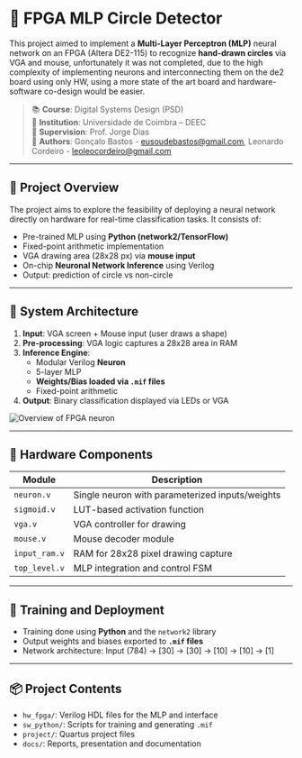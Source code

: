 # 🤖 FPGA MLP Circle Detector

This project aimed to implement a **Multi-Layer Perceptron (MLP)** neural network on an FPGA (Altera DE2-115) to recognize **hand-drawn circles** via VGA and mouse, 
unfortunately it was not completed, due to the high complexity of implementing neurons and interconnecting them on the de2 board using only HW, 
using a more state of the art board and hardware-software co-design would be easier.

> 📚 **Course**: Digital Systems Design (PSD)  
> 🏫 **Institution**: Universidade de Coimbra – DEEC  
> 🧠 **Supervision**: Prof. Jorge Dias  
> 👥 **Authors**: Gonçalo Bastos - eusoudebastos@gmail.com, Leonardo Cordeiro - leoleocordeiro@gmail.com

---

## 🧠 Project Overview

The project aims to explore the feasibility of deploying a neural network directly on hardware for real-time classification tasks. It consists of:

- Pre-trained MLP using **Python (network2/TensorFlow)**
- Fixed-point arithmetic implementation
- VGA drawing area (28x28 px) via **mouse input**
- On-chip **Neuronal Network Inference** using Verilog
- Output: prediction of circle vs non-circle

---

## 📐 System Architecture

1. **Input**: VGA screen + Mouse input (user draws a shape)
2. **Pre-processing**: VGA logic captures a 28x28 area in RAM
3. **Inference Engine**:
   - Modular Verilog **Neuron**
   - 5-layer MLP
   - **Weights/Bias loaded via `.mif` files**
   - Fixed-point arithmetic
4. **Output**: Binary classification displayed via LEDs or VGA

![Overview of FPGA neuron](<img width="376" alt="neuron" src="https://github.com/user-attachments/assets/bcd59f94-ae94-4e09-8ca0-8ea72bf61ea7" />
) <!-- Add an actual overview diagram here -->

---

## 🔧 Hardware Components

| Module              | Description                                     |
|---------------------|-------------------------------------------------|
| `neuron.v`          | Single neuron with parameterized inputs/weights|
| `sigmoid.v`         | LUT-based activation function                  |
| `vga.v`             | VGA controller for drawing                     |
| `mouse.v`           | Mouse decoder module                           |
| `input_ram.v`       | RAM for 28x28 pixel drawing capture            |
| `top_level.v`       | MLP integration and control FSM                |

---

## 🧪 Training and Deployment

- Training done using **Python** and the `network2` library
- Output weights and biases exported to **`.mif` files**
- Network architecture:
    Input (784) → [30] → [30] → [10] → [10] → [1]


---

## 📦 Project Contents

- `hw_fpga/`: Verilog HDL files for the MLP and interface
- `sw_python/`: Scripts for training and generating `.mif`
- `project/`: Quartus project files
- `docs/`: Reports, presentation and documentation



